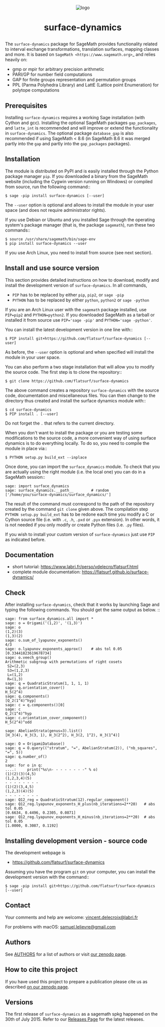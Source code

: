 <p align="center">
    <img alt="logo" src="https://user-images.githubusercontent.com/373765/255104540-451305f4-42e4-4c16-aee1-b38a0e6d41ad.svg">
</p>

<h1><p align="center">surface-dynamics</p></h1>

The ``surface-dynamics`` package for SageMath provides functionality related to
interval exchange transformations, translation surfaces, mapping classes and
more. It is based on `SageMath <https://www.sagemath.org>`_ and relies heavily
on:

* gmp or mpir for arbitrary precision arithmetic
* PARI/GP for number field computations
* GAP for finite groups representation and permutation groups
* PPL (Parma Polyhedra Library) and LattE (Lattice point Enumeration)
  for polytope computations

## Prerequisites

Installing ``surface-dynamics`` requires a working Sage installation (with
Cython and gcc). Installing the optional SageMath packages ``gap_packages``,
and ``latte_int`` is recommended and will improve or extend the functionality
in ``surface-dynamics``. The optional package ``database_gap`` is also
recommended if using SageMath < 8.6 (in SageMath 8.6 it was merged partly
into the ``gap`` and partly into the ``gap_packages`` packages).

## Installation

The module is distributed on PyPI and is easily installed through the
Python package manager ``pip``. If you downloaded a binary from the SageMath
website (including the Cygwin version running on Windows) or compiled
from source, run the following command::

    $ sage -pip install surface-dynamics [--user]

The ``--user`` option is optional and allows to install the module in your
user space (and does not require administrator rights).

If you use Debian or Ubuntu and you installed Sage through the operating
system's package manager (that is, the package ``sagemath``), run these
two commands::

    $ source /usr/share/sagemath/bin/sage-env
    $ pip install surface-dynamics --user

If you use Arch Linux, you need to install from source (see next section).

## Install and use source version

This section provides detailed instructions on how to download, modify
and install the development version of ``surface-dynamics``. In all commands,

* ``PIP`` has to be replaced by either ``pip``, ``pip2``, or ``sage -pip``
* ``PYTHON`` has to be replaced by either ``python``, ``python2`` or ``sage -python``

If you are an Arch Linux user with the ``sagemath`` package installed, use
``PIP=pip2`` and ``PYTHON=python2``. If you downloaded SageMath as a tarball
or installed it from source use ``PIP='sage -pip'`` and ``PYTHON='sage -python'``.

You can install the latest development version in one line with::

    $ PIP install git+https://github.com/flatsurf/surface-dynamics [--user]

As before, the ``--user`` option is optional and when specified will
install the module in your user space.

You can also perform a two stage installation that will allow you to
modify the source code. The first step is to clone the repository::

    $ git clone https://github.com/flatsurf/surface-dynamics

The above command creates a repository ``surface-dynamics`` with the source code,
documentation and miscellaneous files. You can then change to the directory
thus created and install the surface dynamics module with::

    $ cd surface-dynamics
    $ PIP install . [--user]

Do not forget the ``.`` that refers to the current directory.

When you don't want to install the package or you are testing some
modifications to the source code, a more convenient way of using
surface dynamics is to do everything locally. To do so, you need
to compile the module in place via::

    $ PYTHON setup.py build_ext --inplace

Once done, you can import the ``surface_dynamics`` module. To check that you
are actually using the right module (i.e. the local one) you can do in a
SageMath session::

    sage: import surface_dynamics
    sage: surface_dynamics.__path__        # random
    ['/home/you/surface-dynamics/surface_dynamics/']

The result of the command must correspond to the path of the repository
created by the command ``git clone`` given above. The compilation step
``PYTHON setup.py build_ext`` has to be redone each time you modify
a C or Cython source file (i.e. with ``.c``, ``.h``, ``.pxd`` or ``.pyx``
extension). In other words, it is not needed if you only
modify or create Python files (i.e. ``.py`` files).

If you wish to install your custom version of ``surface-dynamics``
just use ``PIP`` as indicated before.

## Documentation

* short tutorial: https://www.labri.fr/perso/vdelecro/flatsurf.html
* complete module documentation: https://flatsurf.github.io/surface-dynamics/

## Check

After installing ``surface-dynamics``, check that it works by launching Sage
and typing the following commands. You should get the same
output as below. ::

    sage: from surface_dynamics.all import *
    sage: o = Origami('(1,2)', '(1,3)')
    sage: o
    (1,2)(3)
    (1,3)(2)
    sage: o.sum_of_lyapunov_exponents()
    4/3
    sage: o.lyapunov_exponents_approx()    # abs tol 0.05
    [0.33441823619678734]
    sage: o.veech_group()
    Arithmetic subgroup with permutations of right cosets
     S2=(2,3)
     S3=(1,2,3)
     L=(1,2)
     R=(1,3)
    sage: q = QuadraticStratum(1, 1, 1, 1)
    sage: q.orientation_cover()
    H_5(2^4)
    sage: q.components()
    [Q_2(1^4)^hyp]
    sage: c = q.components()[0]
    sage: c
    Q_2(1^4)^hyp
    sage: c.orientation_cover_component()
    H_5(2^4)^odd

    sage: AbelianStrata(genus=3).list()
    [H_3(4), H_3(3, 1), H_3(2^2), H_3(2, 1^2), H_3(1^4)]

    sage: O = OrigamiDatabase()
    sage: q = O.query(("stratum", "=", AbelianStratum(2)), ("nb_squares", "=", 5))
    sage: q.number_of()
    2
    sage: for o in q:
    ....:     print("%s\n- - - - - - - -" % o)
    (1)(2)(3)(4,5)
    (1,2,3,4)(5)
    - - - - - - - -
    (1)(2)(3,4,5)
    (1,2,3)(4)(5)
    - - - - - - - -
    sage: Q12_reg = QuadraticStratum(12).regular_component()
    sage: Q12_reg.lyapunov_exponents_H_plus(nb_iterations=2**20)   # abs tol 0.05
    [0.6634, 0.4496, 0.2305, 0.0871]
    sage: Q12_reg.lyapunov_exponents_H_minus(nb_iterations=2**20)  # abs tol 0.05
    [1.0000, 0.3087, 0.1192]

## Installing development version - source code

The development webpage is

* https://github.com/flatsurf/surface-dynamics

Assuming you have the program ``git`` on your computer, you can install the
development version with the command::

    $ sage -pip install git+https://github.com/flatsurf/surface-dynamics [--user]

## Contact

Your comments and help are welcome: vincent.delecroix@labri.fr

For problems with macOS: samuel.lelievre@gmail.com

## Authors

See [AUTHORS](./AUTHORS) for a list of authors or visit [our zenodo
page](https://zenodo.org/badge/latestdoi/347440823).

## How to cite this project

If you have used this project to prepare a publication please cite us as
described [on our zenodo page](https://zenodo.org/badge/latestdoi/347440823).

## Versions

The first release of ``surface-dynamics`` as a sagemath spkg happened on the
30th of July 2015. Refer to our [Releases
Page](https://github.com/flatsurf/surface-dynamics/releases) for the latest
releases.
